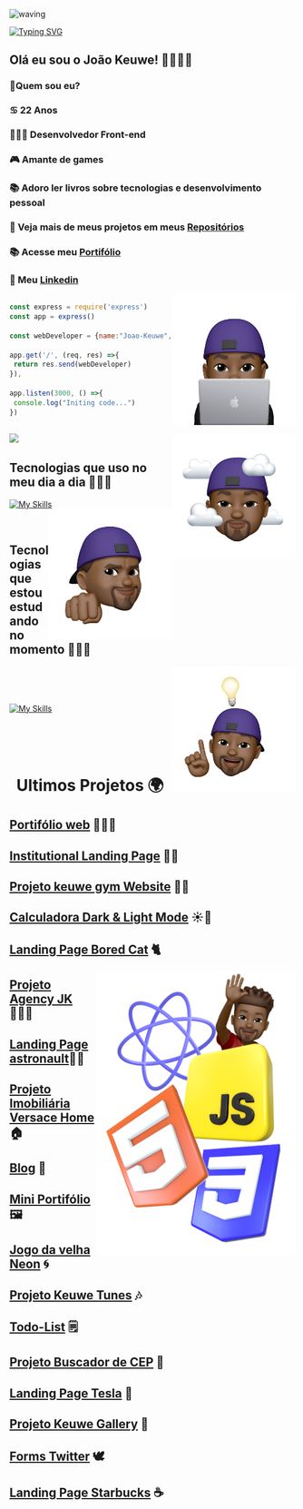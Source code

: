 ![waving](https://capsule-render.vercel.app/api?type=waving&height=200&text=JoaoKeuwe%20&fontAlignY=40&color=gradient)

[![Typing SVG](https://readme-typing-svg.herokuapp.com/?color=ffff&size=35&center=true&vCenter=true&width=1000&lines=Olá,+meu+nome+é+João+Keuwe;Tenho+22+anos;sou+de+São+Paulo;Desenvolvedor+Front-end;Seja+bem+vindo!+:%29)](https://git.io/typing-svg)
 
<div align=left>
 
## Olá eu sou o João Keuwe! 👋👨🏾‍💻
### 🔭Quem sou eu?
### ♋ 22 Anos 
### 👨🏾‍💻 Desenvolvedor Front-end
### 🎮 Amante de games
### 📚 Adoro ler livros sobre tecnologias  e desenvolvimento pessoal
### 🎨 Veja mais de meus projetos em meus [Repositórios](https://github.com/JoaoKeuwe?tab=repositories)
### 📚 Acesse meu [Portifólio](https://keuweportifolio.netlify.app/)
### 📲 Meu [Linkedin](https://www.linkedin.com/in/joaokeuwe/)
 
<img height="230px" width="215" align="right" src="eu.png">
</div> 

##

<div>
<a href="https://github.com/JoaoKeuwe">

 ```javascript
const express = require('express')
const app = express()

const webDeveloper = {name:"Joao-Keuwe", stack:"Front-End-Developer"}

app.get('/', (req, res) =>{
  return res.send(webDeveloper)
}),

app.listen(3000, () =>{
  console.log("Initing code...")
})


```

</div> 

##

</div>
<div>
 
<img height='240em' src='https://github-readme-streak-stats.herokuapp.com?user=joaokeuwe&theme=midnight-purple&date_format=j%20M%5B%20Y%5D&fire=DD0000&ring=52DD81&dates=52DD81&stroke=ABCFDD' />

<img height="220px" width="215" align="right" src="eu2.png">

</div>
 
## Tecnologias que uso no meu dia a dia 🧑🏾‍💻
 
[![My Skills](https://skillicons.dev/icons?i=js,ts,html,css,react,nodejs,mysql,mongodb,redux,bootstrap,docker,vscode,powershell,bash,heroku,linux,git,github,jest&perline=9)](https://skillicons.dev)
<img height="230px" width="220px" align="right" src="eu3.png">

<br>

## Tecnologias que estou estudando no momento 👨🏾‍💻

<img height="220px" width="220" align="right" src="eu4.png">
<br>
<br>
<br>

[![My Skills](https://skillicons.dev/icons?i=vuejs,python,bootstrap,sass&perline=9)](https://skillicons.dev) <br>
<br>
<br>
<br>
<br>
<div align=center>
  
# Ultimos Projetos 🌍
   
</div>


<div align=left>

## [Portifólio web](https://portifolio-keuwe.vercel.app/) 👨🏾‍💻
## [Institutional Landing Page](https://institutional-landing-page.vercel.app/) 🏋🏾
## [Projeto keuwe gym Website](https://gym-website-pi.vercel.app/) 🏋🏾
## [Calculadora Dark & Light Mode](https://calculator-dark-and-light-mode.vercel.app/) ☀️🌙
## [Landing Page Bored Cat](https://landing-page-bored-cat-qis4.vercel.app/) 🐈

<img height="500px" width="350px" align="right" src="tecnologias3.png">

## [Projeto Agency JK](https://project-software-agency.vercel.app/) 👨🏾‍💼
## [Landing Page astronault](https://landing-page-b8ah.vercel.app/)🧑‍🚀 
## [Projeto Imobiliária Versace Home](https://projeto-imobiliaria-sand.vercel.app/) 🏠
## [Blog](https://project-keuwe-blog.vercel.app/) 📰
## [Mini Portifólio](https://portifoliokeuwe.vercel.app/) 🖼️
## [Jogo da velha Neon](https://tourmaline-praline-a4cf56.netlify.app) 🌀
## [Projeto Keuwe Tunes](https://keuwe-tunes.netlify.app) 🎶
## [Todo-List](https://project-todo-list-blush.vercel.app/) 🗒️
## [Projeto Buscador de CEP](https://teste-kivid.vercel.app/) 🚩
## [Landing Page Tesla](https://landing-page-bored-cat.vercel.app/) 🚗
## [Projeto Keuwe Gallery](https://keuwegallery.vercel.app/) 📸
## [Forms Twitter](https://forms-twitter.vercel.app/) 🕊️
## [Landing Page Starbucks](https://landing-page-starbucks-seven.vercel.app/) ☕

</div>
